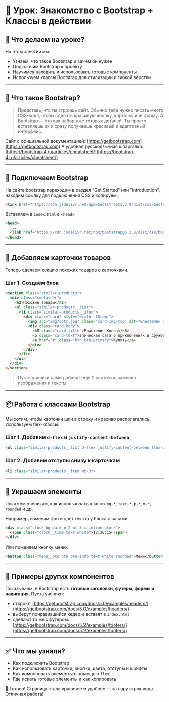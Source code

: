 # 📌 Урок: Знакомство с Bootstrap + Классы в действии

## 📅 Что делаем на уроке?

На этом занятии мы:

* Узнаем, что такое Bootstrap и зачем он нужен
* Подключим Bootstrap к проекту
* Научимся находить и использовать готовые компоненты
* Используем классы Bootstrap для стилизации и гибкой вёрстки

---

## 🧠 Что такое Bootstrap?

> Представь, что ты строишь сайт. Обычно тебе нужно писать много CSS-кода, чтобы сделать красивую кнопку, карточку или форму. А Bootstrap — это как набор уже готовых деталей. Ты просто вставляешь их и сразу получаешь красивый и адаптивный интерфейс.

Сайт с официальной документацией: [https://getbootstrap.com](https://getbootstrap.com)
А удобная русскоязычная шпаргалка: [https://bootstrap-4.ru/articles/cheatsheet/](https://bootstrap-4.ru/articles/cheatsheet/)

---

## 🔗 Подключаем Bootstrap

На сайте bootstrap переходим в раздел "Get Started" или "Introduction", находим ссылку для подключения CSS и копируем:

```html
<link href="https://cdn.jsdelivr.net/npm/bootstrap@5.3.0/dist/css/bootstrap.min.css" rel="stylesheet">
```

Вставляем в `index.html` в `<head>`:

```html
<head>
  ...
  <link href="https://cdn.jsdelivr.net/npm/bootstrap@5.3.0/dist/css/bootstrap.min.css" rel="stylesheet">
</head>
```

---

## 🎴 Добавляем карточки товаров

Теперь сделаем секцию похожих товаров с карточками.

### Шаг 1. Создаём блок

```html
<section class="similar-products">
  <div class="container">
    <h2>Похожие товары</h2>
    <ul class="similar-products__list">
      <li class="similar-products__item">
        <div class="card" style="width: 18rem;">
          <img src="img/lotr.jpg" class="card-img-top" alt="Властелин Колец">
          <div class="card-body">
            <h5 class="card-title">Властелин Колец</h5>
            <p class="card-text">Эпическая сага о приключениях и дружбе.</p>
            <a href="#" class="btn btn-primary">Купить</a>
          </div>
        </div>
      </li>
    </ul>
  </div>
</section>
```

> Пусть ученики сами добавят ещё 2 карточки, заменив изображения и тексты.

---

## 📦 Работа с классами Bootstrap

Мы хотим, чтобы карточки шли в строку и красиво располагались. Используем flex-классы:

### Шаг 1. Добавим `d-flex` и `justify-content-between`

```html
<ul class="similar-products__list d-flex justify-content-between flex-wrap">
```

### Шаг 2. Добавим отступы снизу к карточкам

```html
<li class="similar-products__item mb-3">
```

---

## 🎨 Украшаем элементы

Покажем ученикам, как использовать классы `bg-*`, `text-*`, `p-*`, `m-*`, `rounded` и др.

Например, изменим фон и цвет текста у блока с часами:

```html
<div class="clock bg-dark p-2 mt-3 d-inline-block">
  <span class="clock__time text-white">12:30:15</span>
</div>
```

Или поменяем кнопку меню:

```html
<button class="menu__btn btn btn-info text-white rounded">Меню</button>
```

---

## 🧱 Примеры других компонентов

Показываем: в Bootstrap есть **готовые заголовки, футеры, формы и навигация**. Пусть ученики:

* откроют [https://getbootstrap.com/docs/5.0/examples/headers/](https://getbootstrap.com/docs/5.0/examples/headers/)
* выберут понравившийся хедер и вставят в `index.html`
* сделают то же с футером: [https://getbootstrap.com/docs/5.2/examples/footers/](https://getbootstrap.com/docs/5.2/examples/footers/)

---

## ✅ Что мы узнали?

* Как подключить Bootstrap
* Как использовать карточки, кнопки, цвета, отступы и шрифты
* Как компоновать элементы с помощью `flex`
* Где искать готовые элементы и как копировать

🎉 Готово! Страница стала красивее и удобнее — за пару строк кода. Отличная работа!
